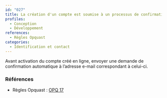 ```yaml
---
id: "027"
title: La création d'un compte est soumise à un processus de confirmation.
profiles:
  - Conception
  - Développement
references:
  - Règles Opquast
categories:
  - Identification et contact
---
```


Avant activation du compte créé en ligne, envoyer une demande de confirmation automatique à l’adresse e-mail correspondant à celui-ci.


### Références

* Règles Opquast : [OPQ 17](https://checklists.opquast.com/fr/assurance-qualite-web/la-creation-dun-compte-est-soumise-a-un-processus-de-confirmation)
